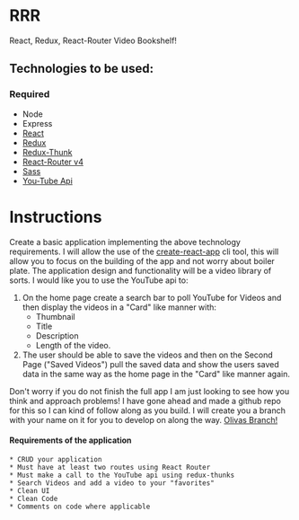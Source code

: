 # RRR
React, Redux, React-Router Video Bookshelf!
## Technologies to be used:
### Required
  * Node
  * Express
  * [React](https://reactjs.org/tutorial/tutorial.html)
  * [Redux](https://redux.js.org/)
  * [Redux-Thunk](https://github.com/gaearon/redux-thunk)
  * [React-Router v4](https://reacttraining.com/react-router/)
  * [Sass](http://sass-lang.com/guide)
  * [You-Tube Api](https://developers.google.com/youtube/v3/getting-started)
# Instructions
  Create a basic application implementing the above technology requirements. I will allow the use of the [create-react-app](https://github.com/facebookincubator/create-react-app#getting-started) cli tool, this will allow you to focus on the building of the app and not worry about boiler plate. The application design and functionality will be a video library of sorts. I would like you to use the YouTube api to:
  1. On the home page create a search bar to poll YouTube for Videos and then display the videos in a "Card" like manner with:
      * Thumbnail
      * Title
      * Description
      * Length of the video.
  2. The user should be able to save the videos and then on the Second Page ("Saved Videos") pull the saved data and show the users saved data in the same way as the home page in the "Card" like manner again.

  Don't worry if you do not finish the full app I am just looking to see how you think and approach problems!
  I have gone ahead and made a github repo for this so I can kind of follow along as you build. I will create you a branch with your name on it for you to develop on along the way.
  [Olivas Branch!](https://github.com/Elektro1776/RRR/tree/olivia)


  #### Requirements of the application

    * CRUD your application
    * Must have at least two routes using React Router
    * Must make a call to the YouTube api using redux-thunks
    * Search Videos and add a video to your "favorites"
    * Clean UI
    * Clean Code
    * Comments on code where applicable
